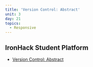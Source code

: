 ```yaml
---
title: 'Version Control: Abstract'
unit: 3
day: 21
topics:
  - Responsive
---
```

## IronHack Student Platform
- [Version Control: Abstract](http://learn.ironhack.com/#/learning_unit/7879)
